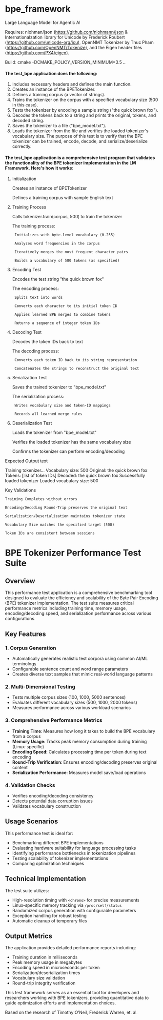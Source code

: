 # bpe_framework
Large Language Model for Agentic AI

Requires: nlohman/json (https://github.com/nlohmann/json & Internationalzation library for Unicode by Frederick Roubert (https://github.com/unicode-org/icu), OpenNMT Tokenizer by Thuc Pham (https://github.com/OpenNMT/Tokenize), and the Eigen header files (https://github.com/PX4/eigen).

Build: cmake -DCMAKE_POLICY_VERSION_MINIMUM=3.5 ..

#### The test_bpe application does the following:
 1. Includes necessary headers and defines the main function.
 2. Creates an instance of the BPETokenizer.
 3. Defines a training corpus (a vector of strings).
 4. Trains the tokenizer on the corpus with a specified vocabulary size (500 in this case).
 5. Tests the tokenizer by encoding a sample string ("the quick brown fox").
 6. Decodes the tokens back to a string and prints the original, tokens, and decoded string.
 7. Saves the tokenizer to a file ("bpe_model.txt").
 8. Loads the tokenizer from the file and verifies the loaded tokenizer's vocabulary size.
 The purpose of this test is to verify that the BPE tokenizer can be trained, encode, decode, and serialize/deserialize correctly.
 
#### The test_bpe application is a comprehensive test program that validates the functionality of the BPE tokenizer implementation in the LM Framework. Here's how it works:
1. Initialization

    Creates an instance of BPETokenizer

    Defines a training corpus with sample English text

2. Training Process

    Calls tokenizer.train(corpus, 500) to train the tokenizer

    The training process:

        Initializes with byte-level vocabulary (0-255)

        Analyzes word frequencies in the corpus

        Iteratively merges the most frequent character pairs

        Builds a vocabulary of 500 tokens (as specified)

3. Encoding Test

    Encodes the test string "the quick brown fox"

    The encoding process:

        Splits text into words

        Converts each character to its initial token ID

        Applies learned BPE merges to combine tokens

        Returns a sequence of integer token IDs

4. Decoding Test

    Decodes the token IDs back to text

    The decoding process:

        Converts each token ID back to its string representation

        Concatenates the strings to reconstruct the original text

5. Serialization Test

    Saves the trained tokenizer to "bpe_model.txt"

    The serialization process:

        Writes vocabulary size and token-ID mappings

        Records all learned merge rules

6. Deserialization Test

    Loads the tokenizer from "bpe_model.txt"

    Verifies the loaded tokenizer has the same vocabulary size

    Confirms the tokenizer can perform encoding/decoding

Expected Output
text

Training tokenizer...
Vocabulary size: 500
Original: the quick brown fox
Tokens: [list of token IDs]
Decoded: the quick brown fox
Successfully loaded tokenizer
Loaded vocabulary size: 500

Key Validations

    Training Completes without errors

    Encoding/Decoding Round-Trip preserves the original text

    Serialization/Deserialization maintains tokenizer state

    Vocabulary Size matches the specified target (500)

    Token IDs are consistent between sessions

# BPE Tokenizer Performance Test Suite

## Overview

This performance test application is a comprehensive benchmarking tool designed to evaluate the efficiency and scalability of the Byte Pair Encoding (BPE) tokenizer implementation. The test suite measures critical performance metrics including training time, memory usage, encoding/decoding speed, and serialization performance across various configurations.

## Key Features

### 1. Corpus Generation
- Automatically generates realistic test corpora using common AI/ML terminology
- Configurable sentence count and word range parameters
- Creates diverse text samples that mimic real-world language patterns

### 2. Multi-Dimensional Testing
- Tests multiple corpus sizes (100, 1000, 5000 sentences)
- Evaluates different vocabulary sizes (500, 1000, 2000 tokens)
- Measures performance across various workload scenarios

### 3. Comprehensive Performance Metrics
- **Training Time**: Measures how long it takes to build the BPE vocabulary from a corpus
- **Memory Usage**: Tracks peak memory consumption during training (Linux-specific)
- **Encoding Speed**: Calculates processing time per token during text encoding
- **Round-Trip Verification**: Ensures encoding/decoding preserves original content
- **Serialization Performance**: Measures model save/load operations

### 4. Validation Checks
- Verifies encoding/decoding consistency
- Detects potential data corruption issues
- Validates vocabulary construction

## Usage Scenarios

This performance test is ideal for:
- Benchmarking different BPE implementations
- Evaluating hardware suitability for language processing tasks
- Identifying performance bottlenecks in tokenization pipelines
- Testing scalability of tokenizer implementations
- Comparing optimization techniques

## Technical Implementation

The test suite utilizes:
- High-resolution timing with `<chrono>` for precise measurements
- Linux-specific memory tracking via `/proc/self/status`
- Randomized corpus generation with configurable parameters
- Exception handling for robust testing
- Automatic cleanup of temporary files

## Output Metrics

The application provides detailed performance reports including:
- Training duration in milliseconds
- Peak memory usage in megabytes
- Encoding speed in microseconds per token
- Serialization/deserialization times
- Vocabulary size validation
- Round-trip integrity verification

This test framework serves as an essential tool for developers and researchers working with BPE tokenizers, providing quantitative data to guide optimization efforts and implementation choices.

Based on the research of Timothy O'Neil, Frederick Warren, et. al.
